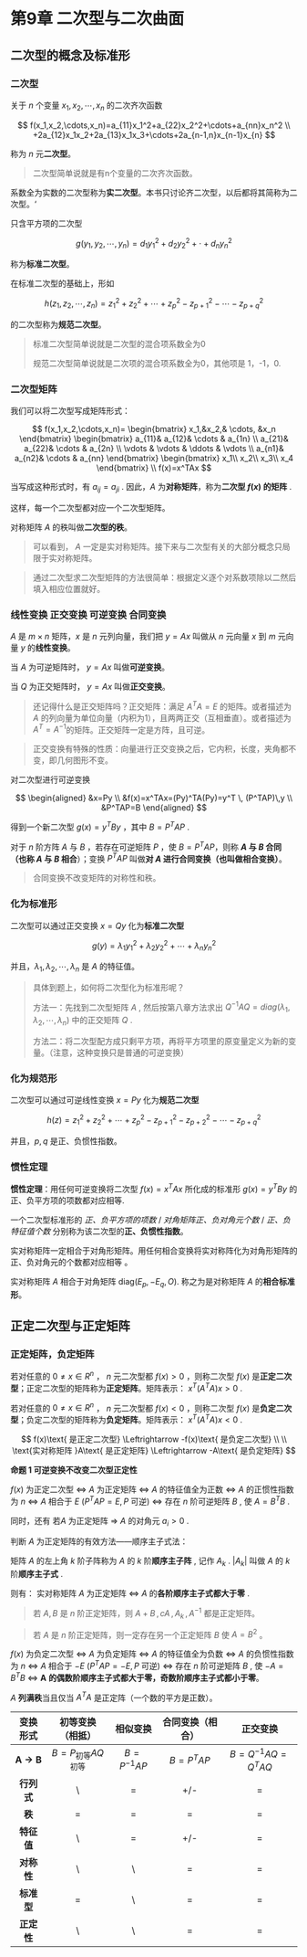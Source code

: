 # 第9章	二次型与二次曲面

## 二次型的概念及标准形

### 二次型

关于 $n$ 个变量 $x_1,x_2,\cdots,x_n$ 的二次齐次函数

$$
f(x_1,x_2,\cdots,x_n)=a_{11}x_1^2+a_{22}x_2^2+\cdots+a_{nn}x_n^2
\\
+2a_{12}x_1x_2+2a_{13}x_1x_3+\cdots+2a_{n-1,n}x_{n-1}x_{n}
$$

称为 $n$ 元**二次型**。

> 二次型简单说就是有n个变量的二次齐次函数。

系数全为实数的二次型称为**实二次型**。本书只讨论齐二次型，以后都将其简称为二次型。‘

只含平方项的二次型

$$
g(y_1,y_2,\cdots,y_n)=d_1y_1^2+d_2y_2^2+\cdot+d_ny_n^2
$$

称为**标准二次型**。

在标准二次型的基础上，形如

$$
h(z_1,z_2,\cdots,z_n)=z_1^2+z_2^2+\cdots+z_p^2-z_{p+1}^2-\cdots-z_{p+q}^2
$$

的二次型称为**规范二次型**。

> 标准二次型简单说就是二次型的混合项系数全为0
>
> 规范二次型简单说就是二次项的混合项系数全为0，其他项是 1，-1，0.

### 二次型矩阵

我们可以将二次型写成矩阵形式：

$$
f(x_1,x_2,\cdots,x_n)=
\begin{bmatrix}
 x_1,&x_2,& \cdots, &x_n
\end{bmatrix}
\begin{bmatrix}  
  a_{11}& a_{12}& \cdots  & a_{1n} \\  
  a_{21}& a_{22}& \cdots  & a_{2n} \\  
  \vdots & \vdots & \ddots & \vdots \\  
  a_{n1}& a_{n2}& \cdots  & a_{nn}  
\end{bmatrix}  
\begin{bmatrix}
 x_1\\
 x_2\\
 x_3\\
x_4
\end{bmatrix}
\\
f(x)=x^TAx
$$

当写成这种形式时，有 $a_{ij}=a_{ji}$ . 因此，$A$ 为**对称矩阵**，称为**二次型 $f(x)$ 的矩阵** .

这样，每一个二次型都对应一个二次型矩阵。

对称矩阵 $A$ 的秩叫做**二次型的秩**。

> 可以看到， $A$ 一定是实对称矩阵。接下来与二次型有关的大部分概念只局限于实对称矩阵。

> 通过二次型求二次型矩阵的方法很简单：根据定义逐个对系数项除以二然后填入相应位置就好。

### 线性变换 正交变换 可逆变换 合同变换

$A$ 是 $m\times n$ 矩阵，$x$ 是 $n$ 元列向量，我们把 $y=Ax$ 叫做从 $n$ 元向量 $x$ 到 $m$ 元向量 $y$ 的**线性变换**。

当 $A$ 为可逆矩阵时， $y=Ax$ 叫做**可逆变换**。

当 $Q$ 为正交矩阵时， $y=Ax$ 叫做**正交变换**。

> 还记得什么是正交矩阵吗？正交矩阵：满足 $A^TA=E$ 的矩阵。或者描述为 $A$ 的列向量为单位向量（内积为1），且两两正交（互相垂直）。或者描述为 $A^T=A^{-1}$的矩阵。正交矩阵一定是方阵，且可逆。

> 正交变换有特殊的性质：向量进行正交变换之后，它内积，长度，夹角都不变，即几何图形不变。

对二次型进行可逆变换

$$
\begin{aligned}
&x=Py
\\
&f(x)=x^TAx=(Py)^TA(Py)=y^T \, (P^TAP)\,y
\\
&P^TAP=B
\end{aligned}
$$

得到一个新二次型 $g(x)=y^TBy$ ，其中 $B=P^TAP$ .

对于 $n$ 阶方阵 $A$ 与 $B$ ，若存在可逆矩阵 $P$ ，使 $B=P^TAP$，则称 **$A$ 与 $B$ 合同（也称 $A$ 与 $B$ 相合**）；变换 $P^TAP$ 叫做**对 $A$ 进行合同变换（也叫做相合变换）**。

> 合同变换不改变矩阵的对称性和秩。

### 化为标准形

二次型可以通过正交变换 $x=Qy$ 化为**标准二次型**

$$
g(y)=\lambda_1y_1^2+\lambda_2y_2^2+\cdots+\lambda_ny_n^2
$$

并且，$\lambda_1,\lambda_2,\cdots,\lambda_n$ 是 $A$ 的特征值。

> 具体到题上，如何将二次型化为标准形呢？
>
> 方法一：先找到二次型矩阵 $A$ , 然后按第八章方法求出 $Q^{-1}AQ=diag(\lambda_1,\lambda_2,\cdots,\lambda_n)$ 中的正交矩阵 $Q$ .
>
> 方法二：将二次型配方成只剩平方项，再将平方项里的原变量定义为新的变量。（注意，这种变换只是普通的可逆变换）

### 化为规范形

二次型可以通过可逆线性变换 $x=Py$ 化为**规范二次型**

$$
h(z)=z_1^2+z_2^2+\cdots+z_p^2-z_{p+1}^2-z_{p+2}^2-\cdots-z_{p+q}^2
$$

并且，$p,q$ 是正、负惯性指数。

### 惯性定理

**惯性定理**：用任何可逆变换将二次型 $f(x)=x^TAx$ 所化成的标准形 $g(x)=y^TBy$ 的正、负平方项的项数都对应相等.



一个二次型标准形的 *正、负平方项的项数* /  *对角矩阵正、负对角元个数* / *正、负特征值个数* 分别称为该二次型的**正、负惯性指数**。

实对称矩阵一定相合于对角形矩阵。用任何相合变换将实对称阵化为对角形矩阵的正、负对角元的个数都对应相等 。

实对称矩阵 $A$ 相合于对角矩阵 $\mathrm{diag}(E_p,-E_q,O).$ 称之为是对称矩阵 $A$ 的**相合标准形**。

## 正定二次型与正定矩阵

### 正定矩阵，负定矩阵

若对任意的 $0\ne x\in R^n$ ， $n$ 元二次型都 $f(x)>0$ ，则称二次型 $f(x)$ 是**正定二次型**；正定二次型的矩阵称为**正定矩阵**。矩阵表示： $x^T(A^TA)x>0$ .

若对任意的 $0\ne x\in R^n$ ， $n$ 元二次型都 $f(x)<0$ ，则称二次型 $f(x)$ 是**负定二次型**；负定二次型的矩阵称为**负定矩阵**。矩阵表示： $x^T(A^TA)x<0$ .

$$
f(x)\text{ 是正定二次型} \Leftrightarrow -f(x)\text{ 是负定二次型}
\\
\\
\text{实对称矩阵 }A\text{ 是正定矩阵} \Leftrightarrow -A\text{ 是负定矩阵}
$$

**命题 1 可逆变换不改变二次型正定性** 



 $f(x)$ 为正定二次型 $\Leftrightarrow$ $A$ 为正定矩阵 $\Leftrightarrow$ $A$ 的特征值全为正数 $\Leftrightarrow$ $A$ 的正惯性指数为 $n$ $\Leftrightarrow$ $A$ 相合于 $E$ $(P^TAP=E,\,P\text{ 可逆})$  $\Leftrightarrow$ 存在 $n$ 阶可逆矩阵 $B$ , 使 $A=B^TB$ .



同时，还有 若$A$ 为正定矩阵 $\Rightarrow$ $A$ 的对角元 $a_i>0$ .

判断 $A$ 为正定矩阵的有效方法——顺序主子式法：

矩阵 $A$ 的左上角 $k$ 阶子阵称为 $A$ 的 $k$ 阶**顺序主子阵** , 记作 $A_k$ . $|A_k|$ 叫做 $A$ 的 $k$ 阶**顺序主子式**  .

则有： 实对称矩阵 $A$ 为正定矩阵 $\Leftrightarrow$ $A$ 的**各阶顺序主子式都大于零** .

> 若 $A,B$ 是 $n$ 阶正定矩阵，则 $A+B\,,\,cA\,,\,A_k\,,\,A^{-1}$ 都是正定矩阵。

> 若 $A$ 是 $n$ 阶正定矩阵，则一定存在另一个正定矩阵 $B$ 使 $A=B^2$ 。



 $f(x)$ 为负定二次型 $\Leftrightarrow$ $A$ 为负定矩阵 $\Leftrightarrow$ $A$ 的特征值全为负数 $\Leftrightarrow$ $A$ 的负惯性指数为 $n$ $\Leftrightarrow$ $A$ 相合于 $-E$ $(P^TAP=-E,\,P\text{ 可逆})$  $\Leftrightarrow$ 存在 $n$ 阶可逆矩阵 $B$ , 使 $-A=B^TB$  $\Leftrightarrow$ $\mathbf{A}$ **的偶数阶顺序主子式都大于零，奇数阶顺序主子式都小于零**。

$A$ **列满秩**当且仅当 $A^TA$ 是正定阵（一个数的平方是正数）。

|  变换形式  |        初等变换（相抵）         |   相似变换   | 合同变换（相合） |      正交变换      |
| :--------: | :-----------------------------: | :----------: | :--------------: | :----------------: |
| **A → B**  | $B=P_\text{初等}AQ_\text{初等}$ | $B=P^{-1}AP$ |    $B=P^TAP$     | $B=Q^{-1}AQ=Q^TAQ$ |
| **行列式** |                \                |      =       |       +/-        |         =          |
|   **秩**   |                =                |      =       |        =         |         =          |
| **特征值** |                \                |      =       |       +/-        |         =          |
| **对称性** |                \                |      \       |        =         |         =          |
| **标准型** |                =                |      \       |        =         |         =          |
| **正定性** |                \                |      \       |        =         |         =          |

